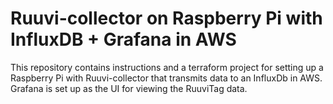 # Ruuvi-collector on Raspberry Pi with InfluxDB + Grafana in AWS

This repository contains instructions and a terraform project for setting up a Raspberry Pi with Ruuvi-collector that transmits data to an InfluxDb in AWS. Grafana is set up as the UI for viewing the RuuviTag data.

